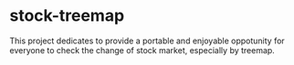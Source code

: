 # stock-treemap
This project dedicates to provide a portable and enjoyable oppotunity for everyone to check the change of stock market, especially by treemap.
